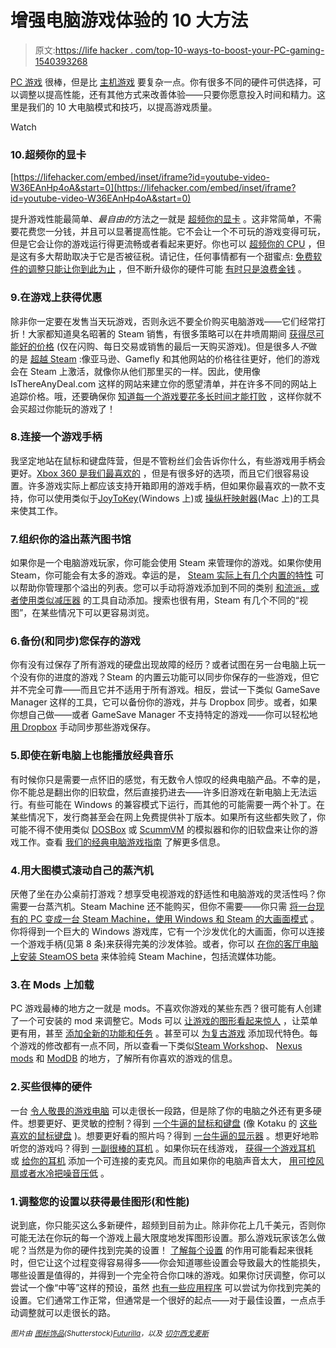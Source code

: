 # 增强电脑游戏体验的 10 大方法

> 原文:[https://life hacker . com/top-10-ways-to-boost-your-PC-gaming-1540393268](https://lifehacker.com/top-10-ways-to-boost-your-pc-gaming-1540393268)

[PC 游戏](https://lifehacker.com/why-im-a-pc-gamer-1471860201) 很棒，但是比 [主机游戏](http://lifehacker.com/why-im-a-console-gamer-1472081937) 要复杂一点。你有很多不同的硬件可供选择，可以调整以提高性能，还有其他方式来改善体验——只要你愿意投入时间和精力。这里是我们的 10 大电脑模式和技巧，以提高游戏质量。

Watch

### 10.超频你的显卡

 [https://lifehacker.com/embed/inset/iframe?id=youtube-video-W36EAnHp4oA&start=0](https://lifehacker.com/embed/inset/iframe?id=youtube-video-W36EAnHp4oA&start=0) 

提升游戏性能最简单、*最自由的*方法之一就是 [超频你的显卡](https://lifehacker.com/how-to-overclock-your-video-card-and-boost-your-gaming-30799346) 。这非常简单，不需要花费您一分钱，并且可以显著提高性能。它不会让一个不可玩的游戏变得可玩，但是它会让你的游戏运行得更流畅或者看起来更好。你也可以 [超频你的 CPU](http://lifehacker.com/a-beginners-introduction-to-overclocking-your-intel-pr-5580998) ，但是这有多大帮助取决于它是否被征税。请记住，任何事情都有一个甜蜜点: [免费软件的调整只能让你到此为止](http://lifehacker.com/myth-vs-fact-how-much-can-free-pc-tweaks-improve-gami-5846435) ，但不断升级你的硬件可能 [有时只是浪费金钱](http://lifehacker.com/when-you-should-upgrade-your-graphics-card-and-when-it-5988365) 。

### 9.在游戏上获得优惠

除非你一定要在发售当天玩游戏，否则永远不要全价购买电脑游戏——它们经常打折！大家都知道臭名昭著的 Steam 销售，有很多策略可以在井喷周期间 [获得尽可能好的价格](https://lifehacker.com/how-to-get-the-best-deals-during-this-weeks-steam-sale-735529736) (仅在闪购、每日交易或销售的最后一天购买游戏)。但是很多人*不*做的是 [超越 Steam](http://lifehacker.com/beyond-steam-the-best-places-to-find-deals-on-pc-games-1459538571) :像亚马逊、Gamefly 和其他网站的价格往往更好，他们的游戏会在 Steam 上激活，就像你从他们那里买的一样。因此，使用像 IsThereAnyDeal.com 这样的网站来建立你的愿望清单，并在许多不同的网站上追踪价格。哦，还要确保你 [知道每一个游戏要花多长时间才能打败](http://lifehacker.com/howlongtobeat-helps-you-schedule-your-gaming-sessions-509856760) ，这样你就不会买超过你能玩的游戏了！

### 8.连接一个游戏手柄

我坚定地站在鼠标和键盘阵营，但是不管粉丝们会告诉你什么，有些游戏用手柄会更好。[Xbox 360 是我们最喜欢的](https://lifehacker.com/five-best-pc-gamepads-1311100546) ，但是有很多好的选项，而且它们很容易设置。许多游戏实际上都应该支持开箱即用的游戏手柄，但如果你最喜欢的一款不支持，你可以使用类似于[JoyToKey](http://joytokey.net/en/)(Windows 上)或 [操纵杆映射器](http://lifehacker.com/joystick-mapper-makes-your-favorite-mac-gamepad-work-wi-1479427748)(Mac 上)的工具来使其工作。

### 7.组织你的溢出蒸汽图书馆

如果你是一个电脑游戏玩家，你可能会使用 Steam 来管理你的游戏。如果你使用 Steam，你可能会有太多的游戏。幸运的是， [Steam 实际上有几个内置的特性](https://lifehacker.com/how-to-keep-your-overflowing-steam-library-neatly-organ-1352077149) 可以帮助你管理那个溢出的列表。您可以手动将游戏添加到不同的类别 [和流派，或者使用类似减压器](http://lifehacker.com/depressurizer-tidies-up-your-steam-library-478976640) 的工具自动添加。搜索也很有用，Steam 有几个不同的“视图”，在某些情况下可以更容易浏览。

### 6.备份(和同步)您保存的游戏

你有没有过保存了所有游戏的硬盘出现故障的经历？或者试图在另一台电脑上玩一个没有你的进度的游戏？Steam 的内置云功能可以同步你保存的一些游戏，但它并不完全可靠——而且它并不适用于所有游戏。相反，尝试一下类似 GameSave Manager 这样的工具，它可以备份你的游戏，并与 Dropbox 同步。或者，如果你想自己做——或者 GameSave Manager 不支持特定的游戏——你可以轻松地 [用 Dropbox](http://lifehacker.com/how-to-sync-your-saved-pc-games-between-computers-with-1501078690) 手动同步那些游戏保存。

### 5.即使在新电脑上也能播放经典音乐

有时候你只是需要一点怀旧的感觉，有无数令人惊叹的经典电脑产品。不幸的是，你不能总是翻出你的旧软盘，然后直接扔进去——许多旧游戏在新电脑上无法运行。有些可能在 Windows 的兼容模式下运行，而其他的可能需要一两个补丁。在某些情况下，发行商甚至会在网上免费提供补丁版本。如果所有这些都失败了，你可能不得不使用类似 [DOSBox](http://www.dosbox.com/) 或 [ScummVM](http://scummvm.org/) 的模拟器和你的旧软盘来让你的游戏工作。查看 [我们的经典电脑游戏指南](http://lifehacker.com/how-can-i-play-my-old-pc-games-on-a-modern-computer-509239183) 了解更多信息。

### 4.用大图模式滚动自己的蒸汽机

厌倦了坐在办公桌前打游戏？想享受电视游戏的舒适性和电脑游戏的灵活性吗？你需要一台蒸汽机。Steam Machine 还不能购买，但你不需要——你只需 [将一台现有的 PC 变成一台 Steam Machine，使用 Windows 和 Steam 的大画面模式](https://lifehacker.com/how-to-roll-your-own-steam-machine-with-windows-and-big-1510663145) 。你将得到一个巨大的 Windows 游戏库，它有一个沙发优化的大画面，你可以连接一个游戏手柄(见第 8 条)来获得完美的沙发体验。或者，你可以 [在你的客厅电脑上安装 SteamOS beta](http://lifehacker.com/how-to-install-steamos-on-your-computer-1484150623) 来体验纯 Steam Machine，包括流媒体功能。

### 3.在 Mods 上加载

PC 游戏最棒的地方之一就是 mods。不喜欢你游戏的某些东西？很可能有人创建了一个可安装的 mod 来调整它。Mods 可以 [让游戏的图形看起来惊人](https://kotaku.com/what-skyrim-looks-like-when-youre-running-100-mods-at-o-5961994) ，让菜单更有用，甚至 [添加全新的功能和任务](http://kotaku.com/the-12-best-mods-for-pc-games-5979860) 。甚至可以 [为复古游戏](http://lifehacker.com/bring-your-retro-games-into-the-modern-age-with-these-e-1516605379) 添加现代特色。每个游戏的修改都有一点不同，所以查看一下类似[Steam Workshop](http://steamcommunity.com/workshop/)、 [Nexus mods](http://www.nexusmods.com/) 和 [ModDB](http://www.moddb.com/) 的地方，了解所有你喜欢的游戏的信息。

### 2.买些很棒的硬件

一台 [令人敬畏的游戏电脑](https://lifehacker.com/the-best-pcs-you-can-build-for-300-600-and-1200-5840963) 可以走很长一段路，但是除了你的电脑之外还有更多硬件。想要更好、更灵敏的控制？得到 [一个牛逼的鼠标和键盘](http://lifehacker.com/how-to-pick-the-perfect-computer-monitor-1489862871) (像 Kotaku 的 [这些喜欢的鼠标](http://kotaku.com/moneysaver-co-op-top-5-gaming-mice-1165052222)[键盘](http://kotaku.com/co-op-the-best-gaming-keyboard-top-6-nominations-1447953582) )。想要更好看的照片吗？得到 [一台牛逼的显示器](http://lifehacker.com/how-to-pick-the-perfect-computer-monitor-1489862871) 。想更好地聆听您的游戏吗？得到 [一副很棒的耳机](http://lifehacker.com/how-to-choose-the-perfect-pair-of-headphones-5800772) 。如果你玩在线游戏， [获得一个游戏耳机](http://lifehacker.com/five-best-headsets-with-attached-microphones-5896076) 或 [给你的耳机](http://lifehacker.com/how-to-turn-your-favorite-pair-of-headphones-into-a-hea-1520291511) 添加一个可连接的麦克风。而且如果你的电脑声音太大， [用可控风扇或者水冷把噪音压低](http://lifehacker.com/how-to-silence-your-noisy-computer-and-keep-it-cool-as-5921374) 。

### 1.调整您的设置以获得最佳图形(和性能)

说到底，你只能买这么多新硬件，超频到目前为止。除非你花上几千美元，否则你可能无法在你玩的每一个游戏上最大限度地发挥图形设置。那么游戏玩家该怎么做呢？当然是为你的硬件找到完美的设置！ [了解每个设置](https://lifehacker.com/get-more-from-your-games-a-beginners-guide-to-graphics-5985304) 的作用可能看起来很耗时，但它让这个过程变得容易得多——你会知道哪些设置会导致最大的性能损失，哪些设置是值得的，并得到一个完全符合你口味的游戏。如果你讨厌调整，你可以尝试一个像“中等”这样的预设，虽然 [也有一些应用程序](http://lifehacker.com/how-to-optimize-your-pc-games-graphics-settings-in-one-1522383411) 可以尝试为你找到完美的设置。它们通常工作正常，但通常是一个很好的起点——对于最佳设置，一点点手动调整就可以走很长的路。

*<small>图片由</small>* [*<small>图标饰品</small>*](http://www.shutterstock.com/pic.mhtml?id=64187248&src=id)*<small>(Shutterstock)</small>*[*<small>Futurilla</small>*](http://www.flickr.com/photos/futurilla/4565562895/)*<small>，以及</small>* [*<small>切尔西戈麦斯</small>*](http://www.flickr.com/photos/pyxopotamus/7577914054/)